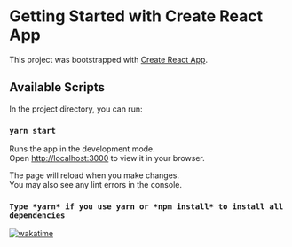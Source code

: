 # Getting Started with Create React App

This project was bootstrapped with [Create React App](https://github.com/facebook/create-react-app).

## Available Scripts

In the project directory, you can run:

### `yarn start`

Runs the app in the development mode.\
Open [http://localhost:3000](http://localhost:3000) to view it in your browser.

The page will reload when you make changes.\
You may also see any lint errors in the console.

### `Type *yarn* if you use yarn or *npm install* to install all dependencies`

<a href="https://wakatime.com/badge/user/96c624d1-0b41-48bb-b954-a9efd41cfa9d/project/53f7f406-01a8-4451-9b76-2e89b63afc27"><img src="https://wakatime.com/badge/user/96c624d1-0b41-48bb-b954-a9efd41cfa9d/project/53f7f406-01a8-4451-9b76-2e89b63afc27.svg" alt="wakatime"></a>
